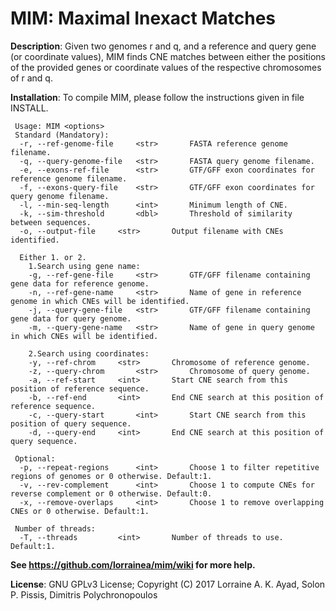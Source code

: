 MIM: Maximal Inexact Matches
===

<b>Description</b>: Given two genomes r and q, and a reference and query gene (or coordinate values), MIM finds CNE matches between either the positions of the provided genes or coordinate values of the respective chromosomes of r and q.

<b>Installation</b>: To compile MIM, please follow the instructions given in file INSTALL.
```
 Usage: MIM <options>
 Standard (Mandatory):
  -r, --ref-genome-file		<str>		FASTA reference genome filename.
  -q, --query-genome-file	<str>		FASTA query genome filename.
  -e, --exons-ref-file		<str>		GTF/GFF exon coordinates for reference genome filename.
  -f, --exons-query-file	<str>		GTF/GFF exon coordinates for query genome filename.
  -l, --min-seq-length		<int>		Minimum length of CNE.
  -k, --sim-threshold		<dbl>		Threshold of similarity between sequences.
  -o, --output-file		<str>		Output filename with CNEs identified.

  Either 1. or 2.
    1.Search using gene name:
    -g, --ref-gene-file		<str>		GTF/GFF filename containing gene data for reference genome.
    -n, --ref-gene-name		<str>		Name of gene in reference genome in which CNEs will be identified.
    -j, --query-gene-file	<str>		GTF/GFF filename containing gene data for query genome.
    -m, --query-gene-name	<str>		Name of gene in query genome in which CNEs will be identified.

    2.Search using coordinates:
    -y, --ref-chrom		<str>		Chromosome of reference genome.
    -z, --query-chrom		<str>		Chromosome of query genome.
    -a, --ref-start		<int>		Start CNE search from this position of reference sequence.
    -b, --ref-end		<int>		End CNE search at this position of reference sequence.
    -c, --query-start		<int>		Start CNE search from this position of query sequence.
    -d, --query-end		<int>		End CNE search at this position of query sequence.

 Optional:
  -p, --repeat-regions		<int>		Choose 1 to filter repetitive regions of genomes or 0 otherwise. Default:1.	
  -v, --rev-complement		<int>		Choose 1 to compute CNEs for reverse complement or 0 otherwise. Default:0.
  -x, --remove-overlaps		<int>		Choose 1 to remove overlapping CNEs or 0 otherwise. Default:1.

 Number of threads:
  -T, --threads			<int>		Number of threads to use. Default:1. 
```

<b>See https://github.com/lorrainea/mim/wiki for more help.</b>

<b>License</b>: GNU GPLv3 License; Copyright (C) 2017 Lorraine A. K. Ayad, Solon P. Pissis, Dimitris Polychronopoulos

